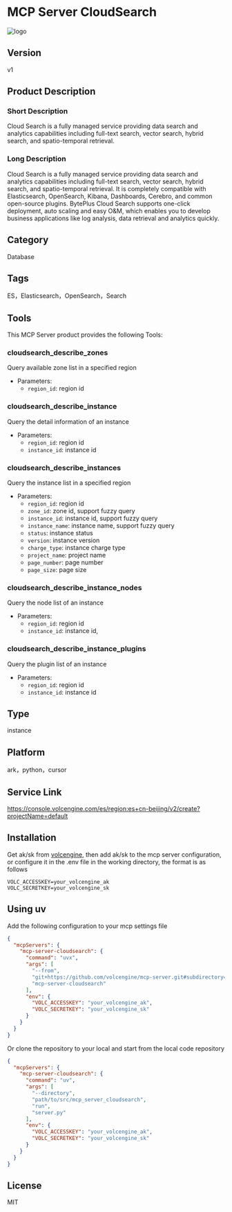 # MCP Server CloudSearch
![logo](https://lf3-beecdn.bytetos.com/obj/ies-fe-bee-upload/bee_prod/biz_950/tos_001a90b5ba5d5b64368e897baa96a824.png)

## Version
v1

## Product Description
### Short Description
Cloud Search is a fully managed service providing data search and analytics capabilities including full-text search, vector search, hybrid search, and spatio-temporal retrieval.

### Long Description
Cloud Search is a fully managed service providing data search and analytics capabilities including full-text search, vector search, hybrid search, and spatio-temporal retrieval. It is completely compatible with Elasticsearch, OpenSearch, Kibana, Dashboards, Cerebro, and common open-source plugins. BytePlus Cloud Search supports one-click deployment, auto scaling and easy O&M, which enables you to develop business applications like log analysis, data retrieval and analytics quickly.

## Category
Database

## Tags
ES，Elasticsearch，OpenSearch，Search

## Tools
This MCP Server product provides the following Tools:
### cloudsearch_describe_zones
Query available zone list in a specified region
- Parameters:
  - `region_id`: region id

### cloudsearch_describe_instance
Query the detail information of an instance
- Parameters:
  - `region_id`: region id
  - `instance_id`: instance id

### cloudsearch_describe_instances
Query the instance list in a specified region
- Parameters:
  - `region_id`: region id
  - `zone_id`: zone id, support fuzzy query
  - `instance_id`: instance id, support fuzzy query
  - `instance_name`: instance name, support fuzzy query
  - `status`: instance status
  - `version`: instance version
  - `charge_type`: instance charge type
  - `project_name`: project name
  - `page_number`: page number
  - `page_size`: page size

### cloudsearch_describe_instance_nodes
Query the node list of an instance
- Parameters:
  - `region_id`: region id
  - `instance_id`: instance id,

### cloudsearch_describe_instance_plugins
Query the plugin list of an instance
- Parameters:
  - `region_id`: region id
  - `instance_id`: instance id

## Type
instance

## Platform  
ark，python，cursor

## Service Link
https://console.volcengine.com/es/region:es+cn-beijing/v2/create?projectName=default

## Installation
Get ak/sk from [volcengine](https://www.volcengine.com/docs/6291/65568), then add ak/sk to the mcp server configuration, or configure it in the .env file in the working directory, the format is as follows

```shell
VOLC_ACCESSKEY=your_volcengine_ak
VOLC_SECRETKEY=your_volcengine_sk
```

## Using uv
Add the following configuration to your mcp settings file
```json
{
  "mcpServers": {
    "mcp-server-cloudsearch": {
      "command": "uvx",
      "args": [
        "--from",
        "git+https://github.com/volcengine/mcp-server.git#subdirectory=server/mcp_server_cloudsearch",
        "mcp-server-cloudsearch"
      ],
      "env": {
        "VOLC_ACCESSKEY": "your_volcengine_ak",
        "VOLC_SECRETKEY": "your_volcengine_sk"
      }
    }
  }
}
```
Or clone the repository to your local and start from the local code repository
```json
{
  "mcpServers": {
    "mcp-server-cloudsearch": {
      "command": "uv",
      "args": [
        "--directory",
        "path/to/src/mcp_server_cloudsearch",
        "run",
        "server.py"
      ],
      "env": {
        "VOLC_ACCESSKEY": "your_volcengine_ak",
        "VOLC_SECRETKEY": "your_volcengine_sk"
      }
    }
  }
}
```

## License
MIT